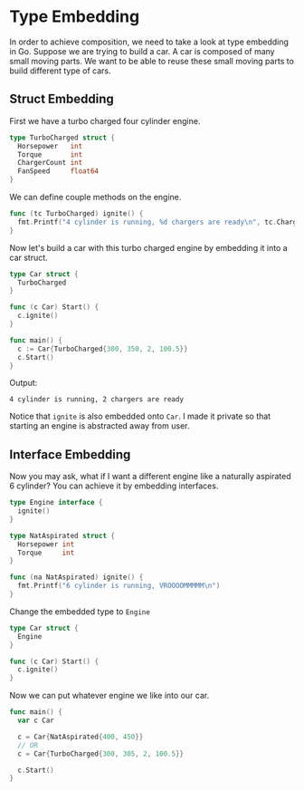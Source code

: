 # Type Embedding

In order to achieve composition, we need to take a look at type embedding in Go. Suppose we are trying to build a car. A car is composed of many small moving parts. We want to be able to reuse these small moving parts to build different type of cars.

## Struct Embedding

First we have a turbo charged four cylinder engine.

```go
type TurboCharged struct {
  Horsepower   int
  Torque       int
  ChargerCount int
  FanSpeed     float64
}
```

We can define couple methods on the engine.

```go
func (tc TurboCharged) ignite() {
  fmt.Printf("4 cylinder is running, %d chargers are ready\n", tc.ChargerCount)
}
```

Now let's build a car with this turbo charged engine by embedding it into a car struct.

```go
type Car struct {
  TurboCharged
}

func (c Car) Start() {
  c.ignite()
}

func main() {
  c := Car{TurboCharged{300, 350, 2, 100.5}}
  c.Start()
}
```

Output:

```text
4 cylinder is running, 2 chargers are ready
```

Notice that `ignite` is also embedded onto `Car`. I made it private so that starting an engine is abstracted away from user.

## Interface Embedding

Now you may ask, what if I want a different engine like a naturally aspirated 6 cylinder? You can achieve it by embedding interfaces.

```go
type Engine interface {
  ignite()
}

type NatAspirated struct {
  Horsepower int
  Torque     int
}

func (na NatAspirated) ignite() {
  fmt.Printf("6 cylinder is running, VROOOOMMMMM\n")
}
```

Change the embedded type to `Engine`

```go
type Car struct {
  Engine
}

func (c Car) Start() {
  c.ignite()
}
```

Now we can put whatever engine we like into our car.

```go
func main() {
  var c Car

  c = Car{NatAspirated{400, 450}}
  // OR
  c = Car{TurboCharged{300, 305, 2, 100.5}}

  c.Start()
}
```

